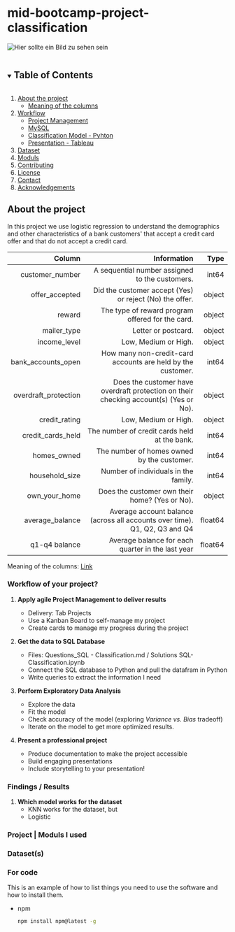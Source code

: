# mid-bootcamp-project-classification


![Hier sollte ein Bild zu sehen sein](https://st2.depositphotos.com/2704315/7774/v/600/depositphotos_77740328-stock-illustration-hand-holding-credit-card-vector.jpg)


<!-- TABLE OF CONTENTS -->
<details open="open">
  <summary><h2 style="display: inline-block">Table of Contents</h2></summary>
  <ol>
    <li>
      <a href="#about-the-project">About the project</a>
      <ul>
        <li><a href="#built-with">Meaning of the columns</a></li>
      </ul>
    </li>
    <li>
      <a href="#getting-started">Workflow</a>
      <ul>
        <li><a href="#prerequisites">Project Management</a></li>
        <li><a href="#installation">MySQL</a></li>
        <li><a href="#installation">Classification Model - Pyhton</a></li>
        <li><a href="#installation">Presentation - Tableau</a></li>
      </ul>
    </li>
    <li><a href="#usage">Dataset</a></li>
    <li><a href="#roadmap">Moduls</a></li>
    <li><a href="#contributing">Contributing</a></li>
    <li><a href="#license">License</a></li>
    <li><a href="#contact">Contact</a></li>
    <li><a href="#acknowledgements">Acknowledgements</a></li>
  </ol>
</details>


## About the project
In this project we use logistic regression to understand the demographics and other characteristics of a bank customers' that accept a credit card offer and that do not accept a credit card.


|               Column |                                                                          Information  | Type     |
|---------------------:|--------------------------------------------------------------------------------------:|---------:|
|      customer_number |                                        A sequential number assigned to the customers. |    int64 |
|       offer_accepted |                               Did the customer accept (Yes) or reject (No) the offer. |   object |
|               reward |                                      The type of reward program offered for the card. |   object |
|          mailer_type |                                                                   Letter or postcard. |   object |
|         income_level |                                                                  Low, Medium or High. |   object |
|   bank_accounts_open |                           How many non-credit-card accounts are held by the customer. |    int64 |
| overdraft_protection | Does the customer have overdraft protection on their checking account(s) (Yes or No). |   object |
|        credit_rating |                                                                  Low, Medium or High. |   object |
|    credit_cards_held |                                          The number of credit cards held at the bank. |    int64 |
|          homes_owned |                                            The number of homes owned by the customer. |    int64 |
|       household_size |                                                  Number of individuals in the family. |    int64 |
|        own_your_home |                                        Does the customer own their home? (Yes or No). |   object |
|      average_balance |            Average account balance (across all accounts over time). Q1, Q2, Q3 and Q4 |  float64 |
|        q1-q4 balance |                                     Average balance for each quarter in the last year |  float64 |

Meaning of the columns: [Link](https://github.com/Ironhack-Data-0621-Remote/mid-bootcamp-project/blob/master/classification/project_details_classification.md)



### Workflow of your project?


1. **Apply agile Project Management to deliver results**
    - Delivery: Tab Projects 
    - Use a Kanban Board to self-manage my project
    - Create cards to manage my progress during the project 

2. **Get the data to SQL Database**
    - Files: Questions_SQL - Classification.md / Solutions SQL- Classification.ipynb
    - Connect the SQL database to Python and pull the datafram in Python
    - Write queries to extract the information I need

  
3.  **Perform Exploratory Data Analysis** 
    - Explore the data 
    - Fit the model
    - Check accuracy of the model (exploring *Variance vs. Bias* tradeoff)
    - Iterate on the model to get more optimized results.
  
4. **Present a professional project** 
    - Produce documentation to make the project accessible
    - Build engaging presentations
    - Include storytelling to your presentation!

### Findings / Results 

1. **Which model works for the dataset**
    - KNN works for the dataset, but 
    - Logistic 

### Project | Moduls I used 

### Dataset(s) 


### For code

This is an example of how to list things you need to use the software and how to install them.
* npm
  ```sh
  npm install npm@latest -g
  ```
